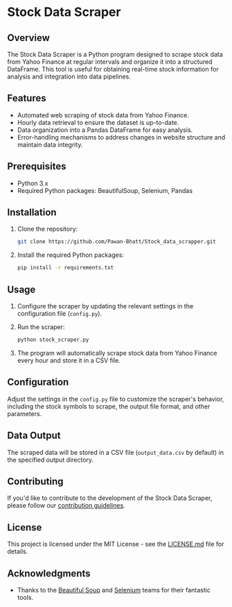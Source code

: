 # Stock Data Scraper

## Overview

The Stock Data Scraper is a Python program designed to scrape stock data from Yahoo Finance at regular intervals and organize it into a structured DataFrame. This tool is useful for obtaining real-time stock information for analysis and integration into data pipelines.

## Features

- Automated web scraping of stock data from Yahoo Finance.
- Hourly data retrieval to ensure the dataset is up-to-date.
- Data organization into a Pandas DataFrame for easy analysis.
- Error-handling mechanisms to address changes in website structure and maintain data integrity.

## Prerequisites

- Python 3.x
- Required Python packages: BeautifulSoup, Selenium, Pandas

## Installation

1. Clone the repository:

    ```bash
    git clone https://github.com/Pawan-Bhatt/Stock_data_scrapper.git
    ```

2. Install the required Python packages:

    ```bash
    pip install -r requirements.txt
    ```

## Usage

1. Configure the scraper by updating the relevant settings in the configuration file (`config.py`).

2. Run the scraper:

    ```bash
    python stock_scraper.py
    ```

3. The program will automatically scrape stock data from Yahoo Finance every hour and store it in a CSV file.

## Configuration

Adjust the settings in the `config.py` file to customize the scraper's behavior, including the stock symbols to scrape, the output file format, and other parameters.

## Data Output

The scraped data will be stored in a CSV file (`output_data.csv` by default) in the specified output directory.

## Contributing

If you'd like to contribute to the development of the Stock Data Scraper, please follow our [contribution guidelines](CONTRIBUTING.md).

## License

This project is licensed under the MIT License - see the [LICENSE.md](LICENSE.md) file for details.

## Acknowledgments

- Thanks to the [Beautiful Soup](https://www.crummy.com/software/BeautifulSoup/) and [Selenium](https://www.selenium.dev/) teams for their fantastic tools.
